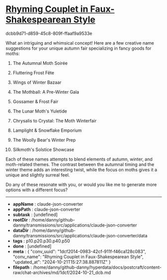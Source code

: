 # [Rhyming Couplet in Faux-Shakespearean Style](https://claude.ai/chat/1dcf2014-0983-42cf-911f-f46ca128c083)

dcbb9d71-d859-45c8-809f-ffaaf9a9533e

 What an intriguing and whimsical concept! Here are a few creative name suggestions for your unique autumn fair specializing in fancy goods for moths:

1. The Autumnal Moth Soirée

2. Fluttering Frost Fête

3. Wings of Winter Bazaar

4. The Mothball: A Pre-Winter Gala

5. Gossamer & Frost Fair

6. The Lunar Moth's Yuletide

7. Chrysalis to Crystal: The Moth Winterfair

8. Lamplight & Snowflake Emporium

9. The Woolly Bear's Winter Prep

10. Silkmoth's Solstice Showcase

Each of these names attempts to blend elements of autumn, winter, and moth-related themes. The contrast between the autumnal timing and the winter theme adds an interesting twist, while the focus on moths gives it a unique and slightly surreal feel.

Do any of these resonate with you, or would you like me to generate more options with a different focus?

---

* **appName** : claude-json-converter
* **appPath** : claude-json-converter
* **subtask** : [undefined]
* **rootDir** : /home/danny/github-danny/transmissions/src/applications/claude-json-converter
* **dataDir** : /home/danny/github-danny/transmissions/src/applications/claude-json-converter/data
* **tags** : p10.p20.p30.p40.p50
* **done** : [undefined]
* **meta** : {
  "conv_uuid": "1dcf2014-0983-42cf-911f-f46ca128c083",
  "conv_name": "Rhyming Couplet in Faux-Shakespearean Style",
  "updated_at": "2024-10-21T15:27:38.887811Z"
}
* **filepath** : /home/danny/github-danny/hyperdata/docs/postcraft/content-raw/chat-archives/md/1dcf/2024-10-21_dcb.md